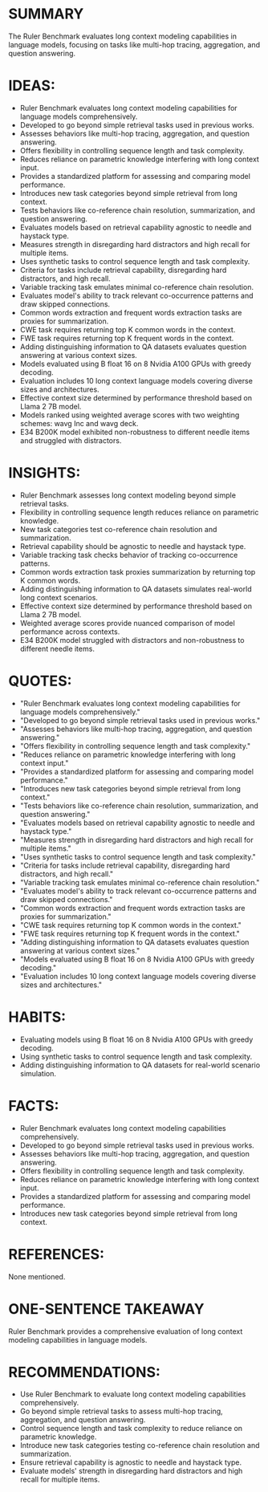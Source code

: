 # SUMMARY
The Ruler Benchmark evaluates long context modeling capabilities in language models, focusing on tasks like multi-hop tracing, aggregation, and question answering.

# IDEAS:
- Ruler Benchmark evaluates long context modeling capabilities for language models comprehensively.
- Developed to go beyond simple retrieval tasks used in previous works.
- Assesses behaviors like multi-hop tracing, aggregation, and question answering.
- Offers flexibility in controlling sequence length and task complexity.
- Reduces reliance on parametric knowledge interfering with long context input.
- Provides a standardized platform for assessing and comparing model performance.
- Introduces new task categories beyond simple retrieval from long context.
- Tests behaviors like co-reference chain resolution, summarization, and question answering.
- Evaluates models based on retrieval capability agnostic to needle and haystack type.
- Measures strength in disregarding hard distractors and high recall for multiple items.
- Uses synthetic tasks to control sequence length and task complexity.
- Criteria for tasks include retrieval capability, disregarding hard distractors, and high recall.
- Variable tracking task emulates minimal co-reference chain resolution.
- Evaluates model's ability to track relevant co-occurrence patterns and draw skipped connections.
- Common words extraction and frequent words extraction tasks are proxies for summarization.
- CWE task requires returning top K common words in the context.
- FWE task requires returning top K frequent words in the context.
- Adding distinguishing information to QA datasets evaluates question answering at various context sizes.
- Models evaluated using B float 16 on 8 Nvidia A100 GPUs with greedy decoding.
- Evaluation includes 10 long context language models covering diverse sizes and architectures.
- Effective context size determined by performance threshold based on Llama 2 7B model.
- Models ranked using weighted average scores with two weighting schemes: wavg Inc and wavg deck.
- E34 B200K model exhibited non-robustness to different needle items and struggled with distractors.

# INSIGHTS:
- Ruler Benchmark assesses long context modeling beyond simple retrieval tasks.
- Flexibility in controlling sequence length reduces reliance on parametric knowledge.
- New task categories test co-reference chain resolution and summarization.
- Retrieval capability should be agnostic to needle and haystack type.
- Variable tracking task checks behavior of tracking co-occurrence patterns.
- Common words extraction task proxies summarization by returning top K common words.
- Adding distinguishing information to QA datasets simulates real-world long context scenarios.
- Effective context size determined by performance threshold based on Llama 2 7B model.
- Weighted average scores provide nuanced comparison of model performance across contexts.
- E34 B200K model struggled with distractors and non-robustness to different needle items.

# QUOTES:
- "Ruler Benchmark evaluates long context modeling capabilities for language models comprehensively."
- "Developed to go beyond simple retrieval tasks used in previous works."
- "Assesses behaviors like multi-hop tracing, aggregation, and question answering."
- "Offers flexibility in controlling sequence length and task complexity."
- "Reduces reliance on parametric knowledge interfering with long context input."
- "Provides a standardized platform for assessing and comparing model performance."
- "Introduces new task categories beyond simple retrieval from long context."
- "Tests behaviors like co-reference chain resolution, summarization, and question answering."
- "Evaluates models based on retrieval capability agnostic to needle and haystack type."
- "Measures strength in disregarding hard distractors and high recall for multiple items."
- "Uses synthetic tasks to control sequence length and task complexity."
- "Criteria for tasks include retrieval capability, disregarding hard distractors, and high recall."
- "Variable tracking task emulates minimal co-reference chain resolution."
- "Evaluates model's ability to track relevant co-occurrence patterns and draw skipped connections."
- "Common words extraction and frequent words extraction tasks are proxies for summarization."
- "CWE task requires returning top K common words in the context."
- "FWE task requires returning top K frequent words in the context."
- "Adding distinguishing information to QA datasets evaluates question answering at various context sizes."
- "Models evaluated using B float 16 on 8 Nvidia A100 GPUs with greedy decoding."
- "Evaluation includes 10 long context language models covering diverse sizes and architectures."

# HABITS:
- Evaluating models using B float 16 on 8 Nvidia A100 GPUs with greedy decoding.
- Using synthetic tasks to control sequence length and task complexity.
- Adding distinguishing information to QA datasets for real-world scenario simulation.

# FACTS:
- Ruler Benchmark evaluates long context modeling capabilities comprehensively.
- Developed to go beyond simple retrieval tasks used in previous works.
- Assesses behaviors like multi-hop tracing, aggregation, and question answering.
- Offers flexibility in controlling sequence length and task complexity.
- Reduces reliance on parametric knowledge interfering with long context input.
- Provides a standardized platform for assessing and comparing model performance.
- Introduces new task categories beyond simple retrieval from long context.

# REFERENCES:
None mentioned.

# ONE-SENTENCE TAKEAWAY
Ruler Benchmark provides a comprehensive evaluation of long context modeling capabilities in language models.

# RECOMMENDATIONS:
- Use Ruler Benchmark to evaluate long context modeling capabilities comprehensively.
- Go beyond simple retrieval tasks to assess multi-hop tracing, aggregation, and question answering.
- Control sequence length and task complexity to reduce reliance on parametric knowledge.
- Introduce new task categories testing co-reference chain resolution and summarization.
- Ensure retrieval capability is agnostic to needle and haystack type.
- Evaluate models' strength in disregarding hard distractors and high recall for multiple items.
